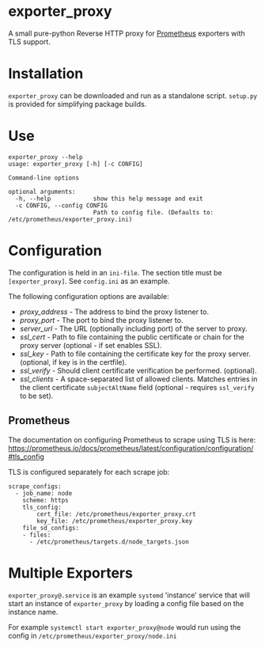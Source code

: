 # exporter_proxy

A small pure-python Reverse HTTP proxy for [Prometheus](https://prometheus.io) exporters with TLS support.

# Installation

`exporter_proxy` can be downloaded and run as a standalone script. `setup.py` is provided for simplifying package builds.

# Use

```
exporter_proxy --help
usage: exporter_proxy [-h] [-c CONFIG]

Command-line options

optional arguments:
  -h, --help            show this help message and exit
  -c CONFIG, --config CONFIG
                        Path to config file. (Defaults to: /etc/prometheus/exporter_proxy.ini)
```

# Configuration

The configuration is held in an `ini-file`. The section title must be `[exporter_proxy]`. See `config.ini` as an example.

The following configuration options are available:

* _proxy_address_ - The address to bind the proxy listener to.
* _proxy_port_ - The port to bind the proxy listener to.
* _server_url_ - The URL (optionally including port) of the server to proxy.
* _ssl_cert_ - Path to file containing the public certificate or chain for the proxy server (optional - if set enables SSL).
* _ssl_key_ - Path to file containing the certificate key for the proxy server. (optional, if key is in the certfile).
* _ssl_verify_ - Should client certificate verification be performed. (optional).
* _ssl_clients_ - A space-separated list of allowed clients. Matches entries in the client certificate `subjectAltName` field (optional - requires `ssl_verify` to be set).

## Prometheus

The documentation on configuring Prometheus to scrape using TLS is here: https://prometheus.io/docs/prometheus/latest/configuration/configuration/#tls_config

TLS is configured separately for each scrape job:

```
scrape_configs:
  - job_name: node
    scheme: https
    tls_config:
        cert_file: /etc/prometheus/exporter_proxy.crt
        key_file: /etc/prometheus/exporter_proxy.key
    file_sd_configs:
    - files:
      - /etc/prometheus/targets.d/node_targets.json
```

# Multiple Exporters

`exporter_proxy@.service` is an example `systemd` 'instance' service that will start an instance of `exporter_proxy` by loading a config file based on the instance name.

For example `systemctl start exporter_proxy@node` would run using the config in `/etc/prometheus/exporter_proxy/node.ini`
